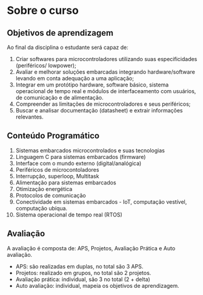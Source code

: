 # Sobre o curso

## Objetivos de aprendizagem 

Ao final da disciplina o estudante será capaz de:

1.	Criar softwares para microcontroladores utilizando suas especificidades (periféricos/ lowpower);
2.	Avaliar e melhorar soluções embarcadas integrando hardware/software levando em conta adequação a uma aplicação;
3.	Integrar em um protótipo hardware, software básico, sistema operacional de tempo real e módulos de interfaceamento com usuários, de comunicação e de alimentação.
4.	Compreender as limitações de microcontroladores e seus periféricos;
5.	Buscar e analisar documentação (datasheet) e extrair informações relevantes.

## Conteúdo Programático

1.	Sistemas embarcados microcontrolados e suas tecnologias
2.	Linguagem C para sistemas embarcados (firmware)
3.	Interface com o mundo externo (digital/analógica)
4.	Periféricos de microcontoladores
5.	Interrupção, superloop, Multitask
6.	Alimentação para sistemas embarcados
7.	Otimização energética
8.	Protocolos de comunicação
9.	Conectividade em sistemas embarcados - IoT, computação vestível, computação ubíqua.
10.	Sistema operacional de tempo real (RTOS)

## Avaliação

A avaliação é composta de: APS, Projetos, Avaliação Prática e Auto avaliação.

- APS: são realizadas em duplas, no total são 3 APS.
- Projetos: realizado em grupos, no total são 2 projetos.
- Avaliação prática: individual, são 3 no total (2 + delta)
- Auto avaliação: individual, mapeia os objetivos de aprendizagem.
